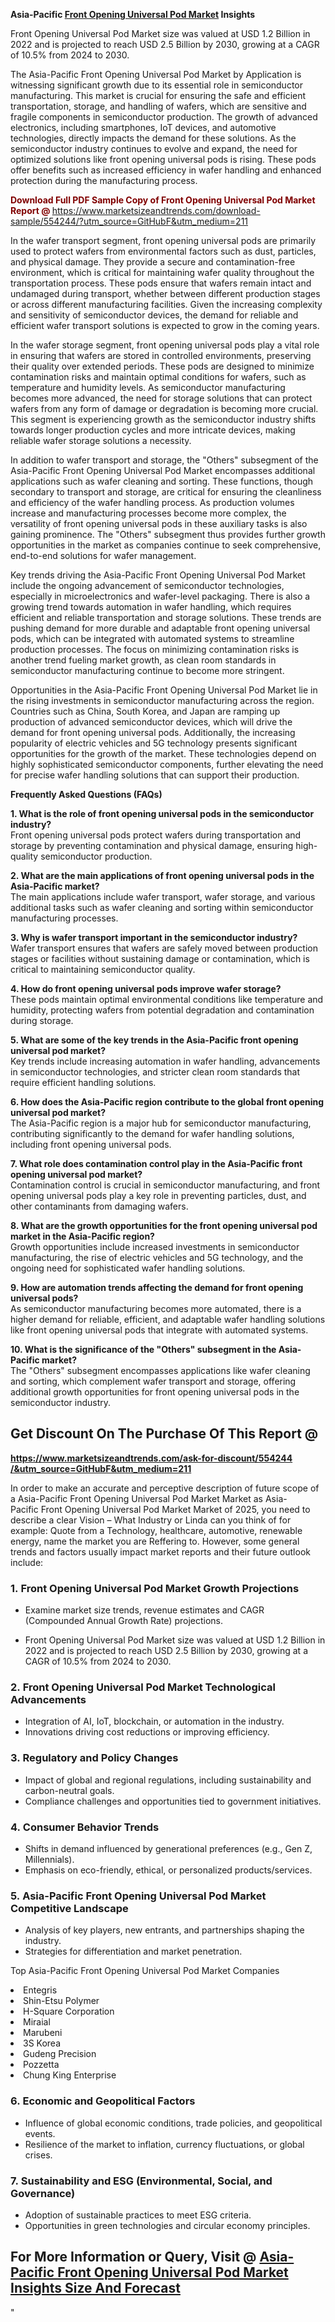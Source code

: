 <p><strong>Asia-Pacific&nbsp;<a href=""https://www.marketsizeandtrends.com/download-sample/554244/&amp;utm_source=GitHubF&amp;utm_medium=211"">Front Opening Universal Pod Market</a> Insights</strong></p><p>Front Opening Universal Pod Market size was valued at USD 1.2 Billion in 2022 and is projected to reach USD 2.5 Billion by 2030, growing at a CAGR of 10.5% from 2024 to 2030.</p><p><p>The Asia-Pacific Front Opening Universal Pod Market by Application is witnessing significant growth due to its essential role in semiconductor manufacturing. This market is crucial for ensuring the safe and efficient transportation, storage, and handling of wafers, which are sensitive and fragile components in semiconductor production. The growth of advanced electronics, including smartphones, IoT devices, and automotive technologies, directly impacts the demand for these solutions. As the semiconductor industry continues to evolve and expand, the need for optimized solutions like front opening universal pods is rising. These pods offer benefits such as increased efficiency in wafer handling and enhanced protection during the manufacturing process. <p><strong><span style="color: #800000;">Download Full PDF Sample Copy of Front Opening Universal Pod Market Report @</span>&nbsp;</strong><a href="https://www.marketsizeandtrends.com/download-sample/554244/?utm_source=GitHubF&amp;utm_medium=211" target="_blank">https://www.marketsizeandtrends.com/download-sample/554244/?utm_source=GitHubF&amp;utm_medium=211</a></p><p>In the wafer transport segment, front opening universal pods are primarily used to protect wafers from environmental factors such as dust, particles, and physical damage. They provide a secure and contamination-free environment, which is critical for maintaining wafer quality throughout the transportation process. These pods ensure that wafers remain intact and undamaged during transport, whether between different production stages or across different manufacturing facilities. Given the increasing complexity and sensitivity of semiconductor devices, the demand for reliable and efficient wafer transport solutions is expected to grow in the coming years. <p>In the wafer storage segment, front opening universal pods play a vital role in ensuring that wafers are stored in controlled environments, preserving their quality over extended periods. These pods are designed to minimize contamination risks and maintain optimal conditions for wafers, such as temperature and humidity levels. As semiconductor manufacturing becomes more advanced, the need for storage solutions that can protect wafers from any form of damage or degradation is becoming more crucial. This segment is experiencing growth as the semiconductor industry shifts towards longer production cycles and more intricate devices, making reliable wafer storage solutions a necessity.<p>In addition to wafer transport and storage, the "Others" subsegment of the Asia-Pacific Front Opening Universal Pod Market encompasses additional applications such as wafer cleaning and sorting. These functions, though secondary to transport and storage, are critical for ensuring the cleanliness and efficiency of the wafer handling process. As production volumes increase and manufacturing processes become more complex, the versatility of front opening universal pods in these auxiliary tasks is also gaining prominence. The "Others" subsegment thus provides further growth opportunities in the market as companies continue to seek comprehensive, end-to-end solutions for wafer management.<p>Key trends driving the Asia-Pacific Front Opening Universal Pod Market include the ongoing advancement of semiconductor technologies, especially in microelectronics and wafer-level packaging. There is also a growing trend towards automation in wafer handling, which requires efficient and reliable transportation and storage solutions. These trends are pushing demand for more durable and adaptable front opening universal pods, which can be integrated with automated systems to streamline production processes. The focus on minimizing contamination risks is another trend fueling market growth, as clean room standards in semiconductor manufacturing continue to become more stringent.<p>Opportunities in the Asia-Pacific Front Opening Universal Pod Market lie in the rising investments in semiconductor manufacturing across the region. Countries such as China, South Korea, and Japan are ramping up production of advanced semiconductor devices, which will drive the demand for front opening universal pods. Additionally, the increasing popularity of electric vehicles and 5G technology presents significant opportunities for the growth of the market. These technologies depend on highly sophisticated semiconductor components, further elevating the need for precise wafer handling solutions that can support their production. <p><b>Frequently Asked Questions (FAQs)</b></p><p><b>1. What is the role of front opening universal pods in the semiconductor industry?</b><br>Front opening universal pods protect wafers during transportation and storage by preventing contamination and physical damage, ensuring high-quality semiconductor production.</p><p><b>2. What are the main applications of front opening universal pods in the Asia-Pacific market?</b><br>The main applications include wafer transport, wafer storage, and various additional tasks such as wafer cleaning and sorting within semiconductor manufacturing processes.</p><p><b>3. Why is wafer transport important in the semiconductor industry?</b><br>Wafer transport ensures that wafers are safely moved between production stages or facilities without sustaining damage or contamination, which is critical to maintaining semiconductor quality.</p><p><b>4. How do front opening universal pods improve wafer storage?</b><br>These pods maintain optimal environmental conditions like temperature and humidity, protecting wafers from potential degradation and contamination during storage.</p><p><b>5. What are some of the key trends in the Asia-Pacific front opening universal pod market?</b><br>Key trends include increasing automation in wafer handling, advancements in semiconductor technologies, and stricter clean room standards that require efficient handling solutions.</p><p><b>6. How does the Asia-Pacific region contribute to the global front opening universal pod market?</b><br>The Asia-Pacific region is a major hub for semiconductor manufacturing, contributing significantly to the demand for wafer handling solutions, including front opening universal pods.</p><p><b>7. What role does contamination control play in the Asia-Pacific front opening universal pod market?</b><br>Contamination control is crucial in semiconductor manufacturing, and front opening universal pods play a key role in preventing particles, dust, and other contaminants from damaging wafers.</p><p><b>8. What are the growth opportunities for the front opening universal pod market in the Asia-Pacific region?</b><br>Growth opportunities include increased investments in semiconductor manufacturing, the rise of electric vehicles and 5G technology, and the ongoing need for sophisticated wafer handling solutions.</p><p><b>9. How are automation trends affecting the demand for front opening universal pods?</b><br>As semiconductor manufacturing becomes more automated, there is a higher demand for reliable, efficient, and adaptable wafer handling solutions like front opening universal pods that integrate with automated systems.</p><p><b>10. What is the significance of the "Others" subsegment in the Asia-Pacific market?</b><br>The "Others" subsegment encompasses applications like wafer cleaning and sorting, which complement wafer transport and storage, offering additional growth opportunities for front opening universal pods in the semiconductor industry.</p></p><h2><strong>Get Discount On The Purchase Of This Report @&nbsp;</strong></h2><p><strong><a href=""https://www.marketsizeandtrends.com/ask-for-discount/554244/&amp;utm_source=GitHubF&amp;utm_medium=211"" target=""_blank"">https://www.marketsizeandtrends.com/ask-for-discount/554244<br />/&amp;utm_source=GitHubF&amp;utm_medium=211</a></strong></p><p>In order to make an accurate and perceptive description of future scope of a Asia-Pacific&nbsp;Front Opening Universal Pod Market Market as Asia-Pacific&nbsp;Front Opening Universal Pod Market Market of 2025, you need to describe a clear Vision &ndash; What Industry or Linda can you think of for example: Quote from a Technology, healthcare, automotive, renewable energy, name the market you are Reffering to. However, some general trends and factors usually impact market reports and their future outlook include:</p><h3>1.&nbsp;<strong>Front Opening Universal Pod Market Growth Projections</strong></h3><ul><li>Examine market size trends, revenue estimates and CAGR (Compounded Annual Growth Rate) projections.</li><li><p>Front Opening Universal Pod Market size was valued at USD 1.2 Billion in 2022 and is projected to reach USD 2.5 Billion by 2030, growing at a CAGR of 10.5% from 2024 to 2030.</p></li></ul><h3>2.&nbsp;<strong>Front Opening Universal Pod Market Technological Advancements</strong></h3><ul><li>Integration of AI, IoT, blockchain, or automation in the industry.</li><li>Innovations driving cost reductions or improving efficiency.</li></ul><h3>3.&nbsp;<strong>Regulatory and Policy Changes</strong></h3><ul><li>Impact of global and regional regulations, including sustainability and carbon-neutral goals.</li><li>Compliance challenges and opportunities tied to government initiatives.</li></ul><h3>4.&nbsp;<strong>Consumer Behavior Trends</strong></h3><ul><li>Shifts in demand influenced by generational preferences (e.g., Gen Z, Millennials).</li><li>Emphasis on eco-friendly, ethical, or personalized products/services.</li></ul><h3>5.&nbsp;<strong>Asia-Pacific Front Opening Universal Pod Market Competitive Landscape</strong></h3><ul><li>Analysis of key players, new entrants, and partnerships shaping the industry.</li><li>Strategies for differentiation and market penetration.</li></ul><p data-pm-slice=""1 1 []"">Top Asia-Pacific Front Opening Universal Pod Market Companies</p><div data-test-id=""""><p><li>Entegris</li><li> Shin-Etsu Polymer</li><li> H-Square Corporation</li><li> Miraial</li><li> Marubeni</li><li> 3S Korea</li><li> Gudeng Precision</li><li> Pozzetta</li><li> Chung King Enterprise</li></p></div><h3>6.&nbsp;<strong>Economic and Geopolitical Factors</strong></h3><ul><li>Influence of global economic conditions, trade policies, and geopolitical events.</li><li>Resilience of the market to inflation, currency fluctuations, or global crises.</li></ul><h3>7.&nbsp;<strong>Sustainability and ESG (Environmental, Social, and Governance)</strong></h3><ul><li>Adoption of sustainable practices to meet ESG criteria.</li><li>Opportunities in green technologies and circular economy principles.</li></ul><h2><strong>For More Information or Query, Visit @&nbsp;</strong><a href=""https://www.verifiedmarketreports.com/product/front-opening-universal-pod-market/"" target=""_blank"">Asia-Pacific Front Opening Universal Pod Market Insights Size And Forecast</a></h2>"
